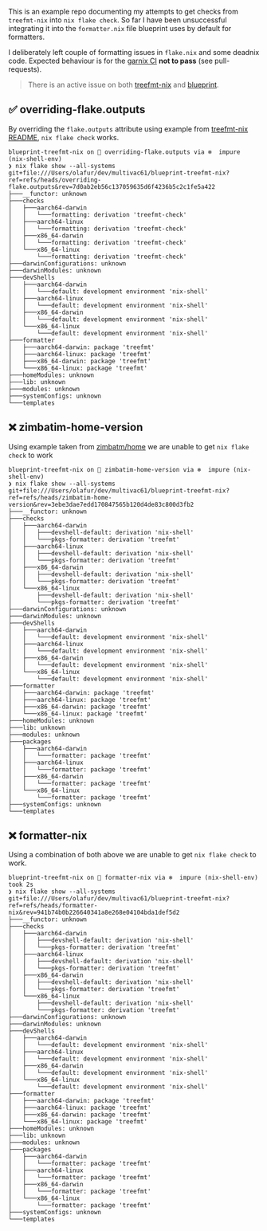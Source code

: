 This is an example repo documenting my attempts to get checks from `treefmt-nix` into `nix flake check`. So far I have been unsuccessful integrating it into the `formatter.nix` file blueprint uses by default for formatters. 

I deliberately left couple of formatting issues in `flake.nix` and some deadnix code. Expected behaviour is for the [garnix CI](https://garnix.io) **not to pass** (see pull-requests).

> There is an active issue on both [treefmt-nix](https://github.com/numtide/treefmt-nix/issues/317) and [blueprint](https://github.com/numtide/blueprint/issues/31). 

## ✅ overriding-flake.outputs

By overriding the `flake.outputs` attribute using example from [treefmt-nix README](https://github.com/numtide/treefmt-nix?tab=readme-ov-file#flakes), `nix flake check` works.

```console
blueprint-treefmt-nix on  overriding-flake.outputs via ❄️  impure (nix-shell-env)
❯ nix flake show --all-systems
git+file:///Users/olafur/dev/multivac61/blueprint-treefmt-nix?ref=refs/heads/overriding-flake.outputs&rev=7d0ab2eb56c137059635d6f4236b5c2c1fe5a422
├───__functor: unknown
├───checks
│   ├───aarch64-darwin
│   │   └───formatting: derivation 'treefmt-check'
│   ├───aarch64-linux
│   │   └───formatting: derivation 'treefmt-check'
│   ├───x86_64-darwin
│   │   └───formatting: derivation 'treefmt-check'
│   └───x86_64-linux
│       └───formatting: derivation 'treefmt-check'
├───darwinConfigurations: unknown
├───darwinModules: unknown
├───devShells
│   ├───aarch64-darwin
│   │   └───default: development environment 'nix-shell'
│   ├───aarch64-linux
│   │   └───default: development environment 'nix-shell'
│   ├───x86_64-darwin
│   │   └───default: development environment 'nix-shell'
│   └───x86_64-linux
│       └───default: development environment 'nix-shell'
├───formatter
│   ├───aarch64-darwin: package 'treefmt'
│   ├───aarch64-linux: package 'treefmt'
│   ├───x86_64-darwin: package 'treefmt'
│   └───x86_64-linux: package 'treefmt'
├───homeModules: unknown
├───lib: unknown
├───modules: unknown
├───systemConfigs: unknown
└───templates
```



## ❌ zimbatim-home-version

Using example taken from [zimbatm/home](https://github.com/zimbatm/home/blob/main/packages/formatter/default.nix) we are unable to get `nix flake check` to work

```console
blueprint-treefmt-nix on  zimbatim-home-version via ❄️  impure (nix-shell-env)
❯ nix flake show --all-systems
git+file:///Users/olafur/dev/multivac61/blueprint-treefmt-nix?ref=refs/heads/zimbatim-home-version&rev=3ebe3dae7edd170847565b120d4de83c800d3fb2
├───__functor: unknown
├───checks
│   ├───aarch64-darwin
│   │   ├───devshell-default: derivation 'nix-shell'
│   │   └───pkgs-formatter: derivation 'treefmt'
│   ├───aarch64-linux
│   │   ├───devshell-default: derivation 'nix-shell'
│   │   └───pkgs-formatter: derivation 'treefmt'
│   ├───x86_64-darwin
│   │   ├───devshell-default: derivation 'nix-shell'
│   │   └───pkgs-formatter: derivation 'treefmt'
│   └───x86_64-linux
│       ├───devshell-default: derivation 'nix-shell'
│       └───pkgs-formatter: derivation 'treefmt'
├───darwinConfigurations: unknown
├───darwinModules: unknown
├───devShells
│   ├───aarch64-darwin
│   │   └───default: development environment 'nix-shell'
│   ├───aarch64-linux
│   │   └───default: development environment 'nix-shell'
│   ├───x86_64-darwin
│   │   └───default: development environment 'nix-shell'
│   └───x86_64-linux
│       └───default: development environment 'nix-shell'
├───formatter
│   ├───aarch64-darwin: package 'treefmt'
│   ├───aarch64-linux: package 'treefmt'
│   ├───x86_64-darwin: package 'treefmt'
│   └───x86_64-linux: package 'treefmt'
├───homeModules: unknown
├───lib: unknown
├───modules: unknown
├───packages
│   ├───aarch64-darwin
│   │   └───formatter: package 'treefmt'
│   ├───aarch64-linux
│   │   └───formatter: package 'treefmt'
│   ├───x86_64-darwin
│   │   └───formatter: package 'treefmt'
│   └───x86_64-linux
│       └───formatter: package 'treefmt'
├───systemConfigs: unknown
└───templates
```


## ❌ formatter-nix

Using a combination of both above we are unable to get `nix flake check` to work.

```console
blueprint-treefmt-nix on  formatter-nix via ❄️  impure (nix-shell-env) took 2s
❯ nix flake show --all-systems
git+file:///Users/olafur/dev/multivac61/blueprint-treefmt-nix?ref=refs/heads/formatter-nix&rev=941b74b0b226640341a8e268e04104bda1def5d2
├───__functor: unknown
├───checks
│   ├───aarch64-darwin
│   │   ├───devshell-default: derivation 'nix-shell'
│   │   └───pkgs-formatter: derivation 'treefmt'
│   ├───aarch64-linux
│   │   ├───devshell-default: derivation 'nix-shell'
│   │   └───pkgs-formatter: derivation 'treefmt'
│   ├───x86_64-darwin
│   │   ├───devshell-default: derivation 'nix-shell'
│   │   └───pkgs-formatter: derivation 'treefmt'
│   └───x86_64-linux
│       ├───devshell-default: derivation 'nix-shell'
│       └───pkgs-formatter: derivation 'treefmt'
├───darwinConfigurations: unknown
├───darwinModules: unknown
├───devShells
│   ├───aarch64-darwin
│   │   └───default: development environment 'nix-shell'
│   ├───aarch64-linux
│   │   └───default: development environment 'nix-shell'
│   ├───x86_64-darwin
│   │   └───default: development environment 'nix-shell'
│   └───x86_64-linux
│       └───default: development environment 'nix-shell'
├───formatter
│   ├───aarch64-darwin: package 'treefmt'
│   ├───aarch64-linux: package 'treefmt'
│   ├───x86_64-darwin: package 'treefmt'
│   └───x86_64-linux: package 'treefmt'
├───homeModules: unknown
├───lib: unknown
├───modules: unknown
├───packages
│   ├───aarch64-darwin
│   │   └───formatter: package 'treefmt'
│   ├───aarch64-linux
│   │   └───formatter: package 'treefmt'
│   ├───x86_64-darwin
│   │   └───formatter: package 'treefmt'
│   └───x86_64-linux
│       └───formatter: package 'treefmt'
├───systemConfigs: unknown
└───templates
```
